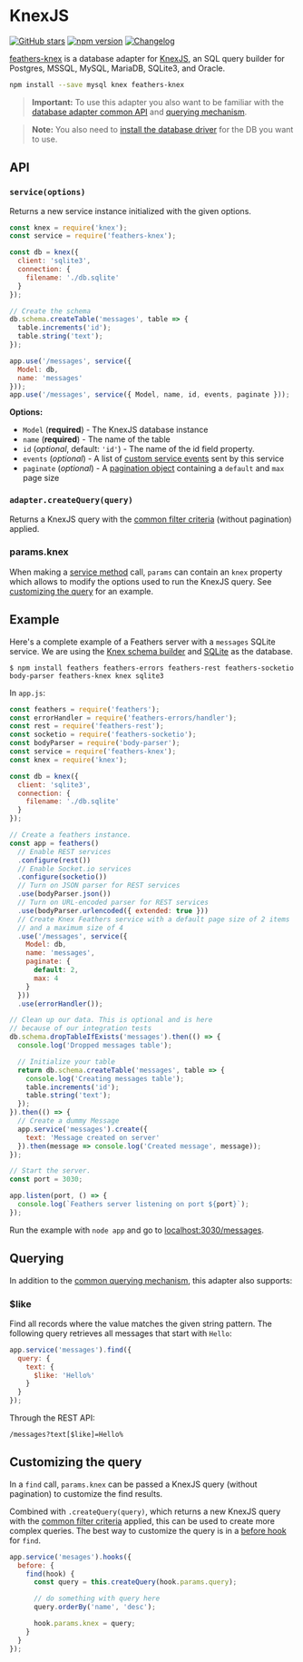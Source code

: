 # KnexJS

[![GitHub stars](https://img.shields.io/github/stars/feathersjs/feathers-knex.png?style=social&label=Star)](https://github.com/feathersjs/feathers-knex/)
[![npm version](https://img.shields.io/npm/v/feathers-knex.png?style=flat-square)](https://www.npmjs.com/package/feathers-knex)
[![Changelog](https://img.shields.io/badge/changelog-.md-blue.png?style=flat-square)](https://github.com/feathersjs/feathers-knex/blob/master/CHANGELOG.md)

[feathers-knex](https://github.com/feathersjs/feathers-knex) is a database adapter for [KnexJS](http://knexjs.org/), an SQL query builder for Postgres, MSSQL, MySQL, MariaDB, SQLite3, and Oracle.

```bash
npm install --save mysql knex feathers-knex
```

> **Important:** To use this adapter you also want to be familiar with the [database adapter common API](./common.md) and [querying mechanism](./querying.md).

> **Note:** You also need to [install the database driver](http://knexjs.org/#Installation-node) for the DB you want to use.

## API

### `service(options)`

Returns a new service instance initialized with the given options.

```js
const knex = require('knex');
const service = require('feathers-knex');

const db = knex({
  client: 'sqlite3',
  connection: {
    filename: './db.sqlite'
  }
});

// Create the schema
db.schema.createTable('messages', table => {
  table.increments('id');
  table.string('text');
});

app.use('/messages', service({
  Model: db,
  name: 'messages'
}));
app.use('/messages', service({ Model, name, id, events, paginate }));
```

__Options:__

- `Model` (**required**) - The KnexJS database instance
- `name` (**required**) - The name of the table
- `id` (*optional*, default: `'id'`) - The name of the id field property.
- `events` (*optional*) - A list of [custom service events](../real-time/events.md#custom-events) sent by this service
- `paginate` (*optional*) - A [pagination object](./pagination.md) containing a `default` and `max` page size

### `adapter.createQuery(query)`

Returns a KnexJS query with the [common filter criteria](./querying.md) (without pagination) applied.

### params.knex

When making a [service method](./services.md) call, `params` can contain an `knex` property which allows to modify the options used to run the KnexJS query. See [customizing the query](#customizing-the-query) for an example.


## Example

Here's a complete example of a Feathers server with a `messages` SQLite service. We are using the [Knex schema builder](http://knexjs.org/#Schema) and [SQLite](https://sqlite.org/) as the database.

```
$ npm install feathers feathers-errors feathers-rest feathers-socketio body-parser feathers-knex knex sqlite3
```

In `app.js`:

```js
const feathers = require('feathers');
const errorHandler = require('feathers-errors/handler');
const rest = require('feathers-rest');
const socketio = require('feathers-socketio');
const bodyParser = require('body-parser');
const service = require('feathers-knex');
const knex = require('knex');

const db = knex({
  client: 'sqlite3',
  connection: {
    filename: './db.sqlite'
  }
});

// Create a feathers instance.
const app = feathers()
  // Enable REST services
  .configure(rest())
  // Enable Socket.io services
  .configure(socketio())
  // Turn on JSON parser for REST services
  .use(bodyParser.json())
  // Turn on URL-encoded parser for REST services
  .use(bodyParser.urlencoded({ extended: true }))
  // Create Knex Feathers service with a default page size of 2 items
  // and a maximum size of 4
  .use('/messages', service({
    Model: db,
    name: 'messages',
    paginate: {
      default: 2,
      max: 4
    }
  }))
  .use(errorHandler());

// Clean up our data. This is optional and is here
// because of our integration tests
db.schema.dropTableIfExists('messages').then(() => {
  console.log('Dropped messages table');

  // Initialize your table
  return db.schema.createTable('messages', table => {
    console.log('Creating messages table');
    table.increments('id');
    table.string('text');
  });
}).then(() => {
  // Create a dummy Message
  app.service('messages').create({
    text: 'Message created on server'
  }).then(message => console.log('Created message', message));
});

// Start the server.
const port = 3030;

app.listen(port, () => {
  console.log(`Feathers server listening on port ${port}`);
});
```

Run the example with `node app` and go to [localhost:3030/messages](http://localhost:3030/messages).

## Querying

In addition to the [common querying mechanism](./querying.md), this adapter also supports:

### $like

Find all records where the value matches the given string pattern. The following query retrieves all messages that start with `Hello`:

```js
app.service('messages').find({
  query: {
    text: {
      $like: 'Hello%'
    }
  }
});
```

Through the REST API:

```
/messages?text[$like]=Hello%
```


## Customizing the query

In a `find` call, `params.knex` can be passed a KnexJS query (without pagination) to customize the find results.

Combined with `.createQuery(query)`, which returns a new KnexJS query with the [common filter criteria](./querying.md) applied, this can be used to create more complex queries. The best way to customize the query is in a [before hook](../hooks/index.md) for `find`.

```js
app.service('mesages').hooks({
  before: {
    find(hook) {
      const query = this.createQuery(hook.params.query);

      // do something with query here
      query.orderBy('name', 'desc');

      hook.params.knex = query;
    }
  }
});
```
